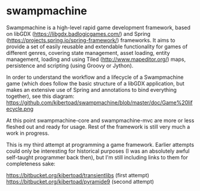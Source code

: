 # swampmachine
Swampmachine is a high-level rapid game development framework, based on libGDX (https://libgdx.badlogicgames.com/) and Spring (https://projects.spring.io/spring-framework/) frameworks. 
It aims to provide a set of easily reusable and extendable functionality for games of different genres, covering state management,
asset loading, entity management, loading and using Tiled (http://www.mapeditor.org/) maps, persistence and scripting (using Groovy or Jython).

In order to understand the workflow and a lifecycle of a Swampmachine game (which does follow the basic structure of a libGDX application, but makes an extensive use of Spring and annotations to bind everything together), see this diagram: https://github.com/kibertoad/swampmachine/blob/master/doc/Game%20lifecycle.png

At this point swampmachine-core and swampmachine-mvc are more or less fleshed out and ready for usage. Rest of the framework is still very much a work in progress.

This is my third attempt at programming a game framework. Earlier attempts could only be interesting for historical purposes (I was an 
absolutely awful self-taught programmer back then), but I'm still including links to them for completeness sake:

https://bitbucket.org/kibertoad/transientlibs (first attempt)
https://bitbucket.org/kibertoad/pyramide9 (second attempt)
